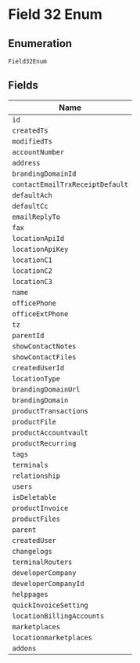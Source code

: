 
# Field 32 Enum

## Enumeration

`Field32Enum`

## Fields

| Name |
|  --- |
| `id` |
| `createdTs` |
| `modifiedTs` |
| `accountNumber` |
| `address` |
| `brandingDomainId` |
| `contactEmailTrxReceiptDefault` |
| `defaultAch` |
| `defaultCc` |
| `emailReplyTo` |
| `fax` |
| `locationApiId` |
| `locationApiKey` |
| `locationC1` |
| `locationC2` |
| `locationC3` |
| `name` |
| `officePhone` |
| `officeExtPhone` |
| `tz` |
| `parentId` |
| `showContactNotes` |
| `showContactFiles` |
| `createdUserId` |
| `locationType` |
| `brandingDomainUrl` |
| `brandingDomain` |
| `productTransactions` |
| `productFile` |
| `productAccountvault` |
| `productRecurring` |
| `tags` |
| `terminals` |
| `relationship` |
| `users` |
| `isDeletable` |
| `productInvoice` |
| `productFiles` |
| `parent` |
| `createdUser` |
| `changelogs` |
| `terminalRouters` |
| `developerCompany` |
| `developerCompanyId` |
| `helppages` |
| `quickInvoiceSetting` |
| `locationBillingAccounts` |
| `marketplaces` |
| `locationmarketplaces` |
| `addons` |

